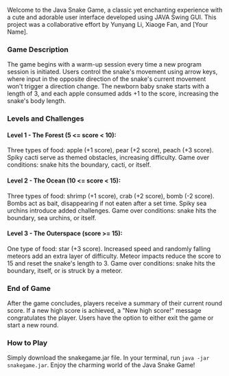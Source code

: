 Welcome to the Java Snake Game, a classic yet enchanting experience with a cute and adorable user interface developed using JAVA Swing GUI. This project was a collaborative effort by Yunyang Li, Xiaoge Fan, and [Your Name].

### Game Description
The game begins with a warm-up session every time a new program session is initiated. Users control the snake's movement using arrow keys, where input in the opposite direction of the snake's current movement won't trigger a direction change. The newborn baby snake starts with a length of 3, and each apple consumed adds +1 to the score, increasing the snake's body length.

### Levels and Challenges
#### Level 1 - The Forest (5 <= score < 10):

Three types of food: apple (+1 score), pear (+2 score), peach (+3 score).
Spiky cacti serve as themed obstacles, increasing difficulty.
Game over conditions: snake hits the boundary, cacti, or itself.
#### Level 2 - The Ocean (10 <= score < 15):

Three types of food: shrimp (+1 score), crab (+2 score), bomb (-2 score).
Bombs act as bait, disappearing if not eaten after a set time.
Spiky sea urchins introduce added challenges.
Game over conditions: snake hits the boundary, sea urchins, or itself.
#### Level 3 - The Outerspace (score >= 15):

One type of food: star (+3 score).
Increased speed and randomly falling meteors add an extra layer of difficulty.
Meteor impacts reduce the score to 15 and reset the snake's length to 3.
Game over conditions: snake hits the boundary, itself, or is struck by a meteor.
### End of Game
After the game concludes, players receive a summary of their current round score. If a new high score is achieved, a "New high score!" message congratulates the player. Users have the option to either exit the game or start a new round.

### How to Play
Simply download the snakegame.jar file.
In your terminal, run ```java -jar snakegame.jar```.
Enjoy the charming world of the Java Snake Game!

